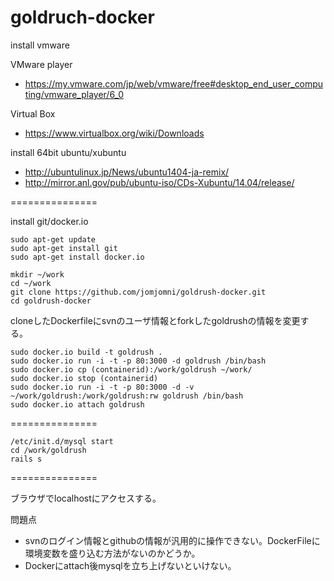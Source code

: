 goldruch-docker
===============
install vmware

VMware player
* https://my.vmware.com/jp/web/vmware/free#desktop_end_user_computing/vmware_player/6_0

Virtual Box
* https://www.virtualbox.org/wiki/Downloads

install 64bit ubuntu/xubuntu
* http://ubuntulinux.jp/News/ubuntu1404-ja-remix/
* http://mirror.anl.gov/pub/ubuntu-iso/CDs-Xubuntu/14.04/release/

===============

install git/docker.io

    sudo apt-get update
    sudo apt-get install git
    sudo apt-get install docker.io

    mkdir ~/work
    cd ~/work
    git clone https://github.com/jomjomni/goldrush-docker.git
    cd goldrush-docker
    
cloneしたDockerfileにsvnのユーザ情報とforkしたgoldrushの情報を変更する。

    sudo docker.io build -t goldrush .
    sudo docker.io run -i -t -p 80:3000 -d goldrush /bin/bash
    sudo docker.io cp (containerid):/work/goldrush ~/work/
    sudo docker.io stop (containerid)
    sudo docker.io run -i -t -p 80:3000 -d -v ~/work/goldrush:/work/goldrush:rw goldrush /bin/bash
    sudo docker.io attach goldrush

===============

    /etc/init.d/mysql start
    cd /work/goldrush
    rails s

===============

ブラウザでlocalhostにアクセスする。

問題点
* svnのログイン情報とgithubの情報が汎用的に操作できない。DockerFileに環境変数を盛り込む方法がないのかどうか。
* Dockerにattach後mysqlを立ち上げないといけない。
